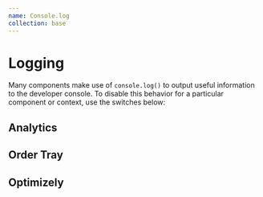 ```yaml
---
name: Console.log
collection: base
---
```


# Logging

Many components make use of `console.log()` to output useful information to the developer console. To disable this behavior for a particular component or context, use the switches below:


## Analytics

<span class="js-console-log-settings console-toggle" data-role="analytics">
  <em class="console-toggle__toggle" data-on="on" data-off="off"></em>
</span>

## Order Tray

<span class="js-console-log-settings console-toggle" data-role="order-tray">
  <em class="console-toggle__toggle" data-on="on" data-off="off"></em>
</span>

## Optimizely

<span class="js-console-log-settings console-toggle" data-role="optimizely">
  <em class="console-toggle__toggle" data-on="on" data-off="off"></em>
</span>
